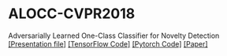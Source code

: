 # ALOCC-CVPR2018
Adversarially Learned One-Class Classifier for Novelty Detection  [[Presentation file]](#) [[TensorFlow Code]](#) [[Pytorch Code]](#) [[Paper]](https://arxiv.org/pdf/1802.09088.pdf)
